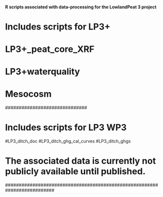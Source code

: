 #### R scripts associated with data-processing for the LowlandPeat 3 project ####
#
# Includes scripts for LP3+ 
# LP3+_peat_core_XRF
# LP3+waterquality
# Mesocosm
##############################
#
# Includes scripts for LP3 WP3
#LP3_ditch_doc
#LP3_ditch_ghg_cal_curves
#LP3_ditch_ghgs
#
#
# The associated data is currently not publicly available until published.
##########################################################################
